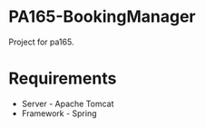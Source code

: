 # PA165-BookingManager
Project for pa165.

# Requirements

- Server - Apache Tomcat
- Framework - Spring
